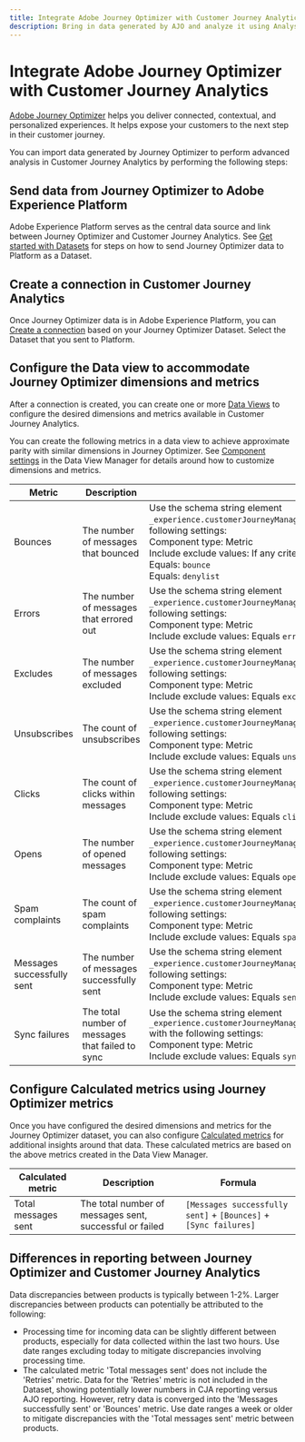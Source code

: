 ```yaml
---
title: Integrate Adobe Journey Optimizer with Customer Journey Analytics
description: Bring in data generated by AJO and analyze it using Analysis Workspace within CJA.
---
```


# Integrate Adobe Journey Optimizer with Customer Journey Analytics

[Adobe Journey Optimizer](https://experienceleague.adobe.com/docs/journey-optimizer/using/get-started/get-started.html) helps you deliver connected, contextual, and personalized experiences. It helps expose your customers to the next step in their customer journey.

You can import data generated by Journey Optimizer to perform advanced analysis in Customer Journey Analytics by performing the following steps:

## Send data from Journey Optimizer to Adobe Experience Platform

Adobe Experience Platform serves as the central data source and link between Journey Optimizer and Customer Journey Analytics. See [Get started with Datasets](https://experienceleague.adobe.com/docs/journey-optimizer/using/data-management/datasets/get-started-datasets.html) for steps on how to send Journey Optimizer data to Platform as a Dataset.

## Create a connection in Customer Journey Analytics

Once Journey Optimizer data is in Adobe Experience Platform, you can [Create a connection](/help/connections/create-connection.md) based on your Journey Optimizer Dataset. Select the Dataset that you sent to Platform.

## Configure the Data view to accommodate Journey Optimizer dimensions and metrics

After a connection is created, you can create one or more [Data Views](/help/data-views/create-dataview.md) to configure the desired dimensions and metrics available in Customer Journey Analytics.

You can create the following metrics in a data view to achieve approximate parity with similar dimensions in Journey Optimizer. See [Component settings](/help/data-views/component-settings/overview.md) in the Data View Manager for details around how to customize dimensions and metrics.

| Metric | Description | Data View settings |
| --- | --- | --- |
| Bounces | The number of messages that bounced | Use the schema string element `_experience.customerJourneyManagement.messageDeliveryfeedback.feedbackStatus` with the following settings:<br>Component type: Metric<br>Include exclude values: If any criteria are met<br>Equals: `bounce`<br>Equals: `denylist` |
| Errors | The number of messages that errored out | Use the schema string element `_experience.customerJourneyManagement.messageDeliveryfeedback.feedbackStatus` with the following settings:<br>Component type: Metric<br>Include exclude values: Equals `error` |
| Excludes | The number of messages excluded | Use the schema string element `_experience.customerJourneyManagement.messageDeliveryfeedback.feedbackStatus` with the following settings:<br>Component type: Metric<br>Include exclude values: Equals `exclude` |
| Unsubscribes | The count of unsubscribes | Use the schema string element `_experience.customerJourneyManagement.messageInteraction.interactionType` with the following settings:<br>Component type: Metric<br>Include exclude values: Equals `unsubscribe` |
| Clicks | The count of clicks within messages | Use the schema string element `_experience.customerJourneyManagement.messageInteraction.interactionType` with the following settings:<br>Component type: Metric<br>Include exclude values: Equals `click` |
| Opens | The number of opened messages | Use the schema string element `_experience.customerJourneyManagement.messageInteraction.interactionType` with the following settings:<br>Component type: Metric<br>Include exclude values: Equals `open` |
| Spam complaints | The count of spam complaints | Use the schema string element `_experience.customerJourneyManagement.messageInteraction.interactionType` with the following settings:<br>Component type: Metric<br>Include exclude values: Equals `spam_complaint` |
| Messages successfully sent | The number of messages successfully sent | Use the schema string element `_experience.customerJourneyManagement.messageDeliveryfeedback.feedbackStatus` with the following settings:<br>Component type: Metric<br>Include exclude values: Equals `sent` |
| Sync failures | The total number of messages that failed to sync | Use the schema string element `_experience.customerJourneyManagement.messageDeliveryfeedback.messageFailure.category` with the following settings:<br>Component type: Metric<br>Include exclude values: Equals `sync` |

## Configure Calculated metrics using Journey Optimizer metrics

Once you have configured the desired dimensions and metrics for the Journey Optimizer dataset, you can also configure [Calculated metrics](/help/components/calc-metrics/calc-metr-overview.md) for additional insights around that data. These calculated metrics are based on the above metrics created in the Data View Manager.

| Calculated metric | Description | Formula |
| --- | --- | --- |
| Total messages sent | The total number of messages sent, successful or failed | `[Messages successfully sent]` + `[Bounces]` + `[Sync failures]` |

## Differences in reporting between Journey Optimizer and Customer Journey Analytics

Data discrepancies between products is typically between 1-2%. Larger discrepancies between products can potentially be attributed to the following:

* Processing time for incoming data can be slightly different between products, especially for data collected within the last two hours. Use date ranges excluding today to mitigate discrepancies involving processing time.
* The calculated metric 'Total messages sent' does not include the 'Retries' metric. Data for the 'Retries' metric is not included in the Dataset, showing potentially lower numbers in CJA reporting versus AJO reporting. However, retry data is converged into the 'Messages successfully sent' or 'Bounces' metric. Use date ranges a week or older to mitigate discrepancies with the 'Total messages sent' metric between products.
